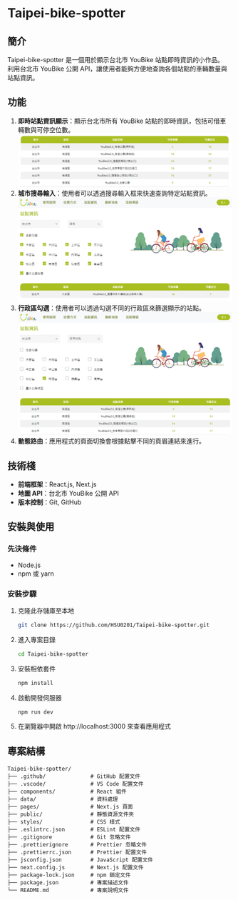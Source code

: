# Taipei-bike-spotter

## 簡介

Taipei-bike-spotter 是一個用於顯示台北市 YouBike 站點即時資訊的小作品。<br/>
利用台北市 YouBike 公開 API，讓使用者能夠方便地查詢各個站點的車輛數量與站點資訊。

## 功能

1. **即時站點資訊顯示**：顯示台北市所有 YouBike 站點的即時資訊，包括可借車輛數與可停空位數。
![專案結構](./public/numberofbicycles.png)
2. **城市搜尋輸入**：使用者可以透過搜尋輸入框來快速查詢特定站點資訊。
![專案結構](./public/textSearch.png)
3. **行政區勾選**：使用者可以透過勾選不同的行政區來篩選顯示的站點。
![專案結構](./public/checkSearch.png)
4. **動態路由**：應用程式的頁面切換會根據點擊不同的頁眉連結來進行。


## 技術棧

- **前端框架**：React.js, Next.js
- **地圖 API**：台北市 YouBike 公開 API
- **版本控制**：Git, GitHub

## 安裝與使用

### 先決條件

- Node.js
- npm 或 yarn

### 安裝步驟

1. 克隆此存儲庫至本地
    ```bash
    git clone https://github.com/HSU0201/Taipei-bike-spotter.git
    ```

2. 進入專案目錄
    ```bash
    cd Taipei-bike-spotter
    ```

3. 安裝相依套件
    ```bash
    npm install
    ```

4. 啟動開發伺服器
    ```bash
    npm run dev
    ```

5. 在瀏覽器中開啟 http://localhost:3000 來查看應用程式

## 專案結構

```plaintext
Taipei-bike-spotter/
├── .github/              # GitHub 配置文件
├── .vscode/              # VS Code 配置文件
├── components/           # React 組件
├── data/                 # 資料處理
├── pages/                # Next.js 頁面
├── public/               # 靜態資源文件夾
├── styles/               # CSS 樣式
├── .eslintrc.json        # ESLint 配置文件
├── .gitignore            # Git 忽略文件
├── .prettierignore       # Prettier 忽略文件
├── .prettierrc.json      # Prettier 配置文件
├── jsconfig.json         # JavaScript 配置文件
├── next.config.js        # Next.js 配置文件
├── package-lock.json     # npm 鎖定文件
├── package.json          # 專案描述文件
└── README.md             # 專案說明文件
